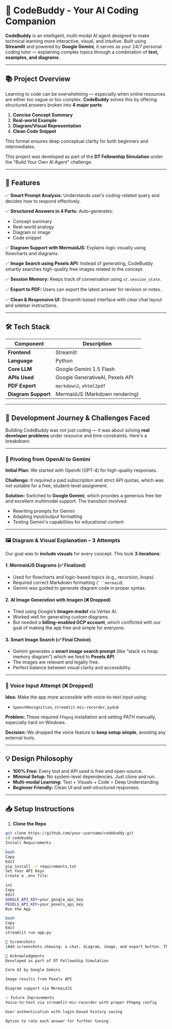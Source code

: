 # 🤖 CodeBuddy - Your AI Coding Companion

**CodeBuddy** is an intelligent, multi-modal AI agent designed to make technical learning more interactive, visual, and intuitive. Built using **Streamlit** and powered by **Google Gemini**, it serves as your 24/7 personal coding tutor — explaining complex topics through a combination of **text, examples, and diagrams**.

---

## 📚 Project Overview

Learning to code can be overwhelming — especially when online resources are either too vague or too complex. **CodeBuddy** solves this by offering structured answers broken into **4 major parts**:

1. **Concise Concept Summary**
2. **Real-world Example**
3. **Diagram/Visual Representation**
4. **Clean Code Snippet**

This format ensures deep conceptual clarity for both beginners and intermediates.

This project was developed as part of the **DT Fellowship Simulation** under the "Build Your Own AI Agent" challenge.

---

## 🚀 Features

✅ **Smart Prompt Analysis:** Understands user’s coding-related query and decides how to respond effectively.

✅ **Structured Answers in 4 Parts:** Auto-generates:
- Concept summary
- Real-world analogy
- Diagram or image
- Code snippet

✅ **Diagram Support with MermaidJS:** Explains logic visually using flowcharts and diagrams.

✅ **Image Search using Pexels API:** Instead of generating, CodeBuddy smartly searches high-quality free images related to the concept.

✅ **Session Memory:** Keeps track of conversation using `st.session_state`.

✅ **Export to PDF:** Users can export the latest answer for revision or notes.

✅ **Clean & Responsive UI:** Streamlit-based interface with clear chat layout and sidebar instructions.

---

## 🛠️ Tech Stack

| Component         | Description                                   |
|------------------|-----------------------------------------------|
| **Frontend**      | Streamlit                                     |
| **Language**      | Python                                        |
| **Core LLM**      | Google Gemini 1.5 Flash                       |
| **APIs Used**     | Google GenerativeAI, Pexels API               |
| **PDF Export**    | `markdown2`, `xhtml2pdf`                      |
| **Diagram Support** | MermaidJS (Markdown rendering)             |

---

## 🧪 Development Journey & Challenges Faced

Building CodeBuddy was not just coding — it was about solving **real developer problems** under resource and time constraints. Here's a breakdown:

---

### 🔁 Pivoting from OpenAI to Gemini

**Initial Plan:** We started with OpenAI (GPT-4) for high-quality responses.

**Challenge:** It required a paid subscription and strict API quotas, which was not suitable for a free, student-level assignment.

**Solution:** Switched to **Google Gemini**, which provides a generous free tier and excellent multimodal support. The transition involved:

- Rewriting prompts for Gemini
- Adapting input/output formatting
- Testing Gemini's capabilities for educational content

---

### 🖼️ Diagram & Visual Explanation – 3 Attempts

Our goal was to **include visuals** for every concept. This took **3 iterations**:

#### 1. MermaidJS Diagrams (✅ Finalized)
- Used for flowcharts and logic-based topics (e.g., recursion, loops).
- Required correct Markdown formatting (` ```mermaid `).
- Gemini was guided to generate diagram code in proper syntax.

#### 2. AI Image Generation with Imagen (❌ Dropped)
- Tried using Google’s **Imagen model** via Vertex AI.
- Worked well for generating custom diagrams.
- But needed a **billing-enabled GCP account**, which conflicted with our goal of making the app free and simple for everyone.

#### 3. Smart Image Search (✅ Final Choice)
- Gemini generates a **smart image search prompt** (like “stack vs heap memory diagram”) which we feed to **Pexels API**.
- The images are relevant and legally free.
- Perfect balance between visual clarity and accessibility.

---

### 🎤 Voice Input Attempt (❌ Dropped)

**Idea:** Make the app more accessible with voice-to-text input using:

- `SpeechRecognition`, `streamlit-mic-recorder`, `pydub`

**Problem:** These required `FFmpeg` installation and setting PATH manually, especially hard on Windows.

**Decision:** We dropped the voice feature to **keep setup simple**, avoiding any external tools.

---

## 💡 Design Philosophy

- **100% Free:** Every tool and API used is free and open-source.
- **Minimal Setup:** No system-level dependencies. Just clone and run.
- **Multi-modal Learning:** Text + Visuals + Code = Deep Understanding
- **Beginner Friendly:** Clean UI and well-structured responses.

---

## 📥 Setup Instructions

1. **Clone the Repo**
```bash
git clone https://github.com/your-username/codebuddy.git
cd codebuddy
Install Requirements

bash
Copy
Edit
pip install -r requirements.txt
Set Your API Keys
Create a .env file:

ini
Copy
Edit
GOOGLE_API_KEY=your_google_api_key
PEXELS_API_KEY=your_pexels_api_key
Run the App

bash
Copy
Edit
streamlit run app.py

📸 Screenshots
(Add screenshots showing: a chat, diagram, image, and export button. This boosts judge appeal.)

🙏 Acknowledgments
Developed as part of DT Fellowship Simulation

Core AI by Google Gemini

Image results from Pexels API

Diagram support via MermaidJS

✨ Future Improvements
Voice-to-text via streamlit-mic-recorder with proper FFmpeg config

User authentication with login-based history saving

Option to rate each answer for further tuning

